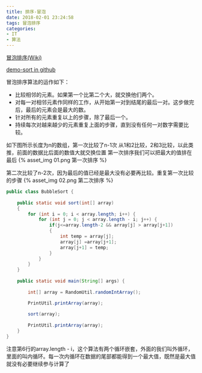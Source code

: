 ```yaml
---
title: 排序-冒泡
date: 2018-02-01 23:24:58
tags: 冒泡排序
categories:
- IT
- 算法
---
```


[冒泡排序(Wiki)](https://zh.wikipedia.org/wiki/%E5%86%92%E6%B3%A1%E6%8E%92%E5%BA%8F)

[demo-sort in github](https://github.com/linjia880714/demo-sort)

冒泡排序算法的运作如下：
* 比较相邻的元素。如果第一个比第二个大，就交换他们两个。
* 对每一对相邻元素作同样的工作，从开始第一对到结尾的最后一对。这步做完后，最后的元素会是最大的数。
* 针对所有的元素重复以上的步骤，除了最后一个。
* 持续每次对越来越少的元素重复上面的步骤，直到没有任何一对数字需要比较。

如下图所示长度为n的数组，第一次比较了n-1次
从1和2比较，2和3比较，以此类推，前面的数据比后面的数值大就交换位置
第一次排序我们可以把最大的值排在最后
{% asset_img 01.png 第一次排序 %}

第二次比较了n-2次，因为最后的值已经是最大没有必要再比较。重复第一次比较的步骤
{% asset_img 02.png 第二次排序 %}

```java
public class BubbleSort {
	
	public static void sort(int[] array)
	{
		for (int i = 0; i < array.length; i++) {
			for (int j = 0; j < array.length - i; j++) {
				if(j<=array.length-2 && array[j] > array[j+1])
				{
					int temp = array[j];
					array[j] =array[j+1];
					array[j+1] = temp;
				}
			}
		}
	}
	
	public static void main(String[] args) {
		
		int[] array = RandomUtil.randomIntArray();

		PrintUtil.printArray(array);
		
		sort(array);
		
		PrintUtil.printArray(array);
	}
}

```

注意第6行的array.length - i，这个算法有两个循环嵌套，外面的我们叫外循环，里面的叫内循环。每一次内循环在数据的尾部都能得到一个最大值，既然是最大值就没有必要继续参与计算了